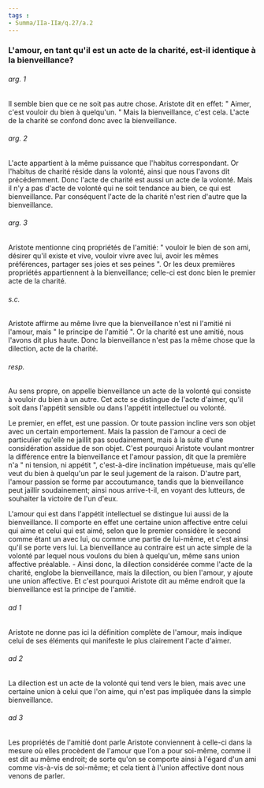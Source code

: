 ```yaml
---
tags : 
- Summa/IIa-IIæ/q.27/a.2
---
```


### L'amour, en tant qu'il est un acte de la charité, est-il identique à la bienveillance?

###### arg. 1
Il semble bien que ce ne soit pas autre chose. Aristote dit en effet: " Aimer, c'est vouloir du bien à quelqu'un. " Mais la bienveillance, c'est cela. L'acte de la charité se confond donc avec la bienveillance. 

###### arg. 2
L'acte appartient à la même puissance que l'habitus correspondant. Or l'habitus de charité réside dans la volonté, ainsi que nous l'avons dit précédemment. Donc l'acte de charité est aussi un acte de la volonté. Mais il n'y a pas d'acte de volonté qui ne soit tendance au bien, ce qui est bienveillance. Par conséquent l'acte de la charité n'est rien d'autre que la bienveillance. 

###### arg. 3
Aristote mentionne cinq propriétés de l'amitié: " vouloir le bien de son ami, désirer qu'il existe et vive, vouloir vivre avec lui, avoir les mêmes préférences, partager ses joies et ses peines ". Or les deux premières propriétés appartiennent à la bienveillance; celle-ci est donc bien le premier acte de la charité. 

###### s.c.
Aristote affirme au même livre que la bienveillance n'est ni l'amitié ni l'amour, mais " le principe de l'amitié ". Or la charité est une amitié, nous l'avons dit plus haute. Donc la bienveillance n'est pas la même chose que la dilection, acte de la charité. 

###### resp.
Au sens propre, on appelle bienveillance un acte de la volonté qui consiste à vouloir du bien à un autre. Cet acte se distingue de l'acte d'aimer, qu'il soit dans l'appétit sensible ou dans l'appétit intellectuel ou volonté. 

Le premier, en effet, est une passion. Or toute passion incline vers son objet avec un certain emportement. Mais la passion de l'amour a ceci de particulier qu'elle ne jaillit pas soudainement, mais à la suite d'une considération assidue de son objet. C'est pourquoi Aristote voulant montrer la différence entre la bienveillance et l'amour passion, dit que la première n'a " ni tension, ni appétit ", c'est-à-dire inclination impétueuse, mais qu'elle veut du bien à quelqu'un par le seul jugement de la raison. D'autre part, l'amour passion se forme par accoutumance, tandis que la bienveillance peut jaillir soudainement; ainsi nous arrive-t-il, en voyant des lutteurs, de souhaiter la victoire de l'un d'eux. 

L'amour qui est dans l'appétit intellectuel se distingue lui aussi de la bienveillance. Il comporte en effet une certaine union affective entre celui qui aime et celui qui est aimé, selon que le premier considère le second comme étant un avec lui, ou comme une partie de lui-même, et c'est ainsi qu'il se porte vers lui. La bienveillance au contraire est un acte simple de la volonté par lequel nous voulons du bien à quelqu'un, même sans union affective préalable. - Ainsi donc, la dilection considérée comme l'acte de la charité, englobe la bienveillance, mais la dilection, ou bien l'amour, y ajoute une union affective. Et c'est pourquoi Aristote dit au même endroit que la bienveillance est la principe de l'amitié. 

###### ad 1
Aristote ne donne pas ici la définition complète de l'amour, mais indique celui de ses éléments qui manifeste le plus clairement l'acte d'aimer. 

###### ad 2
La dilection est un acte de la volonté qui tend vers le bien, mais avec une certaine union à celui que l'on aime, qui n'est pas impliquée dans la simple bienveillance. 

###### ad 3
Les propriétés de l'amitié dont parle Aristote conviennent à celle-ci dans la mesure où elles procèdent de l'amour que l'on a pour soi-même, comme il est dit au même endroit; de sorte qu'on se comporte ainsi à l'égard d'un ami comme vis-à-vis de soi-même; et cela tient à l'union affective dont nous venons de parler. 

